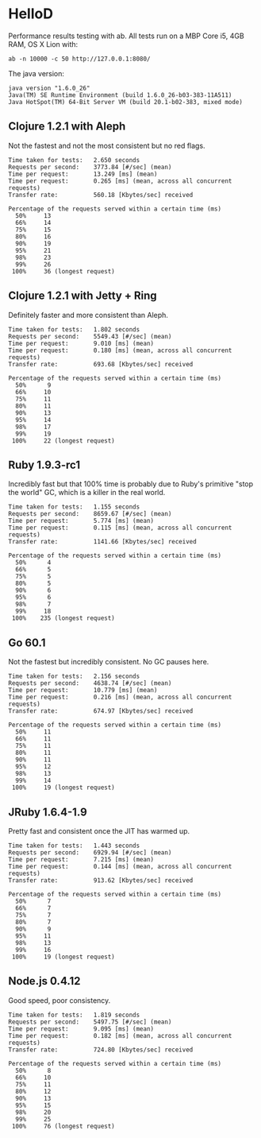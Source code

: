 HelloD
============

Performance results testing with ab.  All tests run on a MBP Core i5, 4GB RAM, OS X Lion with:

    ab -n 10000 -c 50 http://127.0.0.1:8080/

The java version:

    java version "1.6.0_26"
    Java(TM) SE Runtime Environment (build 1.6.0_26-b03-383-11A511)
    Java HotSpot(TM) 64-Bit Server VM (build 20.1-b02-383, mixed mode)


Clojure 1.2.1 with Aleph
----------------

Not the fastest and not the most consistent but no red flags.

    Time taken for tests:   2.650 seconds
    Requests per second:    3773.84 [#/sec] (mean)
    Time per request:       13.249 [ms] (mean)
    Time per request:       0.265 [ms] (mean, across all concurrent requests)
    Transfer rate:          560.18 [Kbytes/sec] received

    Percentage of the requests served within a certain time (ms)
      50%     13
      66%     14
      75%     15
      80%     16
      90%     19
      95%     21
      98%     23
      99%     26
     100%     36 (longest request)


Clojure 1.2.1 with Jetty + Ring
--------------------------------

Definitely faster and more consistent than Aleph.

    Time taken for tests:   1.802 seconds
    Requests per second:    5549.43 [#/sec] (mean)
    Time per request:       9.010 [ms] (mean)
    Time per request:       0.180 [ms] (mean, across all concurrent requests)
    Transfer rate:          693.68 [Kbytes/sec] received

    Percentage of the requests served within a certain time (ms)
      50%      9
      66%     10
      75%     11
      80%     11
      90%     13
      95%     14
      98%     17
      99%     19
     100%     22 (longest request)


Ruby 1.9.3-rc1
----------------

Incredibly fast but that 100% time is probably due to Ruby's primitive "stop the world" GC,
which is a killer in the real world.

    Time taken for tests:   1.155 seconds
    Requests per second:    8659.67 [#/sec] (mean)
    Time per request:       5.774 [ms] (mean)
    Time per request:       0.115 [ms] (mean, across all concurrent requests)
    Transfer rate:          1141.66 [Kbytes/sec] received

    Percentage of the requests served within a certain time (ms)
      50%      4
      66%      5
      75%      5
      80%      5
      90%      6
      95%      6
      98%      7
      99%     18
     100%    235 (longest request)


Go 60.1
----------------

Not the fastest but incredibly consistent.  No GC pauses here.

    Time taken for tests:   2.156 seconds
    Requests per second:    4638.74 [#/sec] (mean)
    Time per request:       10.779 [ms] (mean)
    Time per request:       0.216 [ms] (mean, across all concurrent requests)
    Transfer rate:          674.97 [Kbytes/sec] received

    Percentage of the requests served within a certain time (ms)
      50%     11
      66%     11
      75%     11
      80%     11
      90%     11
      95%     12
      98%     13
      99%     14
     100%     19 (longest request)

JRuby 1.6.4-1.9
----------------

Pretty fast and consistent once the JIT has warmed up.

    Time taken for tests:   1.443 seconds
    Requests per second:    6929.94 [#/sec] (mean)
    Time per request:       7.215 [ms] (mean)
    Time per request:       0.144 [ms] (mean, across all concurrent requests)
    Transfer rate:          913.62 [Kbytes/sec] received

    Percentage of the requests served within a certain time (ms)
      50%      7
      66%      7
      75%      7
      80%      7
      90%      9
      95%     11
      98%     13
      99%     16
     100%     19 (longest request)


Node.js 0.4.12
------------------

Good speed, poor consistency.

    Time taken for tests:   1.819 seconds
    Requests per second:    5497.75 [#/sec] (mean)
    Time per request:       9.095 [ms] (mean)
    Time per request:       0.182 [ms] (mean, across all concurrent requests)
    Transfer rate:          724.80 [Kbytes/sec] received

    Percentage of the requests served within a certain time (ms)
      50%      8
      66%     10
      75%     11
      80%     12
      90%     13
      95%     15
      98%     20
      99%     25
     100%     76 (longest request)
